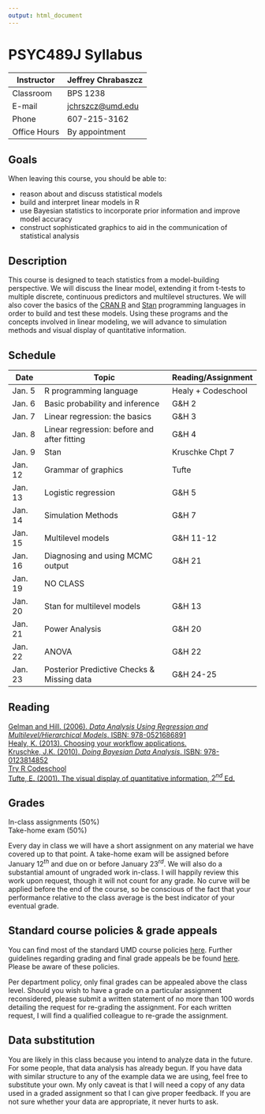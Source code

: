 ```yaml
---
output: html_document
---
```


PSYC489J Syllabus
=====

Instructor  | Jeffrey Chrabaszcz
------------|-------------------
Classroom   | BPS 1238
E-mail      | jchrszcz@umd.edu
Phone       | 607-215-3162
Office Hours| By appointment

Goals
-----

When leaving this course, you should be able to:

* reason about and discuss statistical models
* build and interpret linear models in R
* use Bayesian statistics to incorporate prior information and improve model accuracy
* construct sophisticated graphics to aid in the communication of statistical analysis

Description
-----

This course is designed to teach statistics from a model-building perspective.
We will discuss the linear model, extending it from t-tests to multiple discrete, continuous predictors and multilevel structures.
We will also cover the basics of the [CRAN R](http://cran.r-project.org/) and [Stan](http://mc-stan.org/) programming languages in order to build and test these models.
Using these programs and the concepts involved in linear modeling, we will advance to simulation methods and visual display of quantitative information.

Schedule
-----

Date    | Topic                                       | Reading/Assignment
--------|---------------------------------------------|-------------------
Jan. 5  | R programming language                      | Healy + Codeschool
Jan. 6  | Basic probability and inference             | G&H 2
Jan. 7  | Linear regression: the basics               | G&H 3
Jan. 8  | Linear regression: before and after fitting | G&H 4
Jan. 9  | Stan                                        | Kruschke Chpt 7
Jan. 12 | Grammar of graphics                         | Tufte
Jan. 13 | Logistic regression                         | G&H 5
Jan. 14 | Simulation Methods                          | G&H 7
Jan. 15 | Multilevel models                           | G&H 11-12
Jan. 16 | Diagnosing and using MCMC output            | G&H 21
Jan. 19 | NO CLASS                                    |
Jan. 20 | Stan for multilevel models                  | G&H 13
Jan. 21 | Power Analysis                              | G&H 20
Jan. 22 | ANOVA                                       | G&H 22
Jan. 23 | Posterior Predictive Checks & Missing data  | G&H 24-25

Reading
-----

[Gelman and Hill. (2006). *Data Analysis Using Regression and Multilevel/Hierarchical Models*. ISBN: 978-0521686891](http://www.amazon.com/Analysis-Regression-Multilevel-Hierarchical-Models/dp/052168689X/ref=sr_1_1?ie=UTF8&qid=1386171790&sr=8-1&keywords=gelman+and+hill)  
[Healy, K. (2013). Choosing your workflow applications.](http://kieranhealy.org/files/misc/workflow-apps.pdf)  
[Kruschke, J.K. (2010). *Doing Bayesian Data Analysis*. ISBN: 978-0123814852](http://www.amazon.com/Doing-Bayesian-Data-Analysis-Tutorial/dp/0123814855/ref=sr_1_1?ie=UTF8&qid=1386171724&sr=8-1&keywords=kruschke)  
[Try R Codeschool](http://tryr.codeschool.com/levels/1/challenges/1)  
[Tufte, E. (2001). The visual display of quantitative information, $2^{nd}$ Ed.](http://www.edwardtufte.com/tufte/books_vdqi)

Grades
-----

In-class assignments (50%)  
Take-home exam (50%)  

Every day in class we will have a short assignment on any material we have covered up to that point.
A take-home exam will be assigned before January $12^{th}$ and due on or before January $23^{rd}$. We will also do a substantial amount of ungraded work in-class.
I will happily review this work upon request, though it will not count for any grade.
No curve will be applied before the end of the course, so be conscious of the fact that your performance relative to the class average is the best indicator of your eventual grade.

Standard course policies & grade appeals
-----

You can find most of the standard UMD course policies [here]( http://ter.ps/psycsyllabi). 
Further guidelines regarding grading and final grade appeals be be found [here](ter.ps/gradeappeal).
Please be aware of these policies.

Per department policy, only final grades can be appealed above the class level.
Should you wish to have a grade on a particular assignment reconsidered, please submit a written statement of no more than 100 words detailing the request for re-grading the assignment.
For each written request, I will find a qualified colleague to re-grade the assignment.

Data substitution
-----

You are likely in this class because you intend to analyze data in the future.
For some people, that data analysis has already begun.
If you have data with similar structure to any of the example data we are using, feel free to substitute your own.
My only caveat is that I will need a copy of any data used in a graded assignment so that I can give proper feedback.
If you are not sure whether your data are appropriate, it never hurts to ask.
